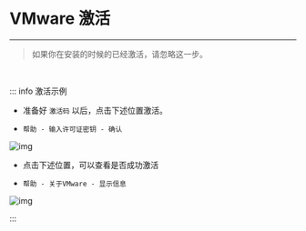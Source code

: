 # VMware 激活

---


> 如果你在安装的时候的已经激活，请忽略这一步。  

<br>

::: info  激活示例

- 准备好 `激活码` 以后，点击下述位置激活。  

-  `帮助 - 输入许可证密钥 - 确认`

![img](/notesPic/202401272005.png)

- 点击下述位置，可以查看是否成功激活  

- `帮助 - 关于VMware - 显示信息`

![img](/notesPic/202401272008.png)

:::

